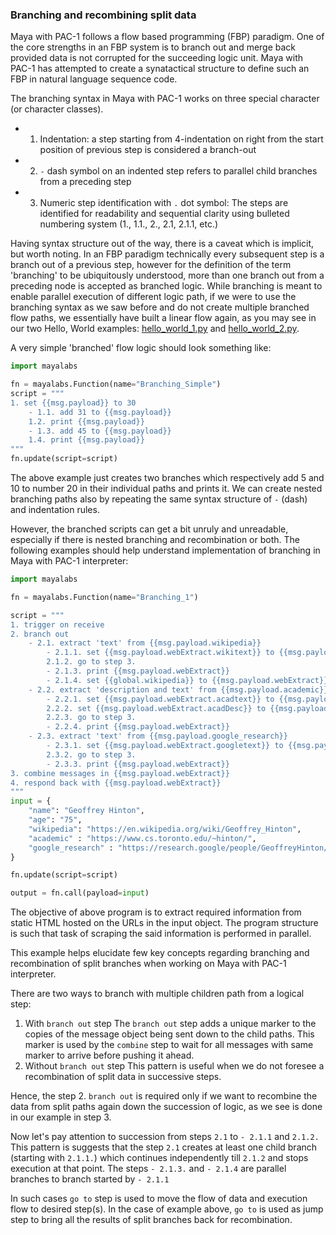 ### Branching and recombining split data

Maya with PAC-1 follows a flow based programming (FBP) paradigm. One of the core strengths in an FBP system is to branch out and merge back provided data is not corrupted for the succeeding logic unit. Maya with PAC-1 has attempted to create a synatactical structure to define such an FBP in natural language sequence code.

The branching syntax in Maya with PAC-1 works on three special character (or character classes). 
- 1. Indentation: a step starting from 4-indentation on right from the start position of previous step is considered a branch-out
- 2. `-` dash symbol on an indented step refers to parallel child branches from a preceding step
- 3. Numeric step identification with `.` dot symbol: The steps are identified for readability and sequential clarity using bulleted numbering system (1., 1.1., 2., 2.1, 2.1.1, etc.)

Having syntax structure out of the way, there is a caveat which is implicit, but worth noting. In an FBP paradigm technically every subsequent step is a branch out of a previous step, however for the definition of the term 'branching' to be ubiquitously understood, more than one branch out from a preceding node is accepted as branched logic. While branching is meant to enable parallel execution of different logic path, if we were to use the branching syntax as we saw before and do not create multiple branched flow paths, we essentially have built a linear flow again, as you may see in our two Hello, World examples: [hello_world_1.py](/examples/01_hello_world/hello_world_1.py) and [hello_world_2.py](/examples/01_hello_world/hello_world_2.py).

A very simple 'branched' flow logic should look something like:
```python
import mayalabs

fn = mayalabs.Function(name="Branching_Simple")
script = """
1. set {{msg.payload}} to 30
    - 1.1. add 31 to {{msg.payload}}
    1.2. print {{msg.payload}}
    - 1.3. add 45 to {{msg.payload}}
    1.4. print {{msg.payload}}
"""
fn.update(script=script)
```
The above example just creates two branches which respectively add 5 and 10 to number 20 in their individual paths and prints it. We can create nested branching paths also by repeating the same syntax structure of `-` (dash) and indentation rules. 


However, the branched scripts can get a bit unruly and unreadable, especially if there is nested branching and recombination or both. The following examples should help understand implementation of branching in Maya with PAC-1 interpreter:

```python
import mayalabs

fn = mayalabs.Function(name="Branching_1")

script = """
1. trigger on receive
2. branch out
    - 2.1. extract 'text' from {{msg.payload.wikipedia}}
        - 2.1.1. set {{msg.payload.webExtract.wikitext}} to {{msg.payload.webExtract.text}}
        2.1.2. go to step 3.
        - 2.1.3. print {{msg.payload.webExtract}}
        - 2.1.4. set {{global.wikipedia}} to {{msg.payload.webExtract}}
    - 2.2. extract 'description and text' from {{msg.payload.academic}}
        - 2.2.1. set {{msg.payload.webExtract.acadtext}} to {{msg.payload.webExtract.text}}
        2.2.2. set {{msg.payload.webExtract.acadDesc}} to {{msg.payload.webExtract.description}}
        2.2.3. go to step 3.
        - 2.2.4. print {{msg.payload.webExtract}}
    - 2.3. extract 'text' from {{msg.payload.google_research}}
        - 2.3.1. set {{msg.payload.webExtract.googletext}} to {{msg.payload.webExtract.text}}
        2.3.2. go to step 3.
        - 2.3.3. print {{msg.payload.webExtract}}
3. combine messages in {{msg.payload.webExtract}}
4. respond back with {{msg.payload.webExtract}}
"""
input = {
    "name": "Geoffrey Hinton",
    "age": "75",
    "wikipedia": "https://en.wikipedia.org/wiki/Geoffrey_Hinton",
    "academic" : "https://www.cs.toronto.edu/~hinton/",
    "google_research" : "https://research.google/people/GeoffreyHinton/"
}

fn.update(script=script)

output = fn.call(payload=input)

```
The objective of above program is to extract required information from static HTML hosted on the URLs in the input object. The program structure is such that task of scraping the said information is performed in parallel.

This example helps elucidate few key concepts regarding branching and recombination of split branches when working on Maya with PAC-1 interpreter.

There are two ways to branch with multiple children path from a logical step:
1. With `branch out` step
   The `branch out` step adds a unique marker to the copies of the message object being sent down to the child paths. This marker is used by the `combine` step to wait for all messages with same marker to arrive before pushing it ahead.
2. Without `branch out` step
   This pattern is useful when we do not foresee a recombination of split data in successive steps. 

Hence, the step 2. `branch out` is required only if we want to recombine the data from split paths again down the succession of logic, as we see is done in our example in step 3.

Now let's pay attention to succession from steps `2.1` to `- 2.1.1` and `2.1.2.` This pattern is suggests that the step `2.1` creates at least one child branch (starting with `2.1.1.`) which continues independently till `2.1.2` and stops execution at that point. 
The steps `- 2.1.3.` and `- 2.1.4` are parallel branches to branch started by `- 2.1.1`

In such cases `go to` step is used to move the flow of data and execution flow to desired step(s). In the case of example above, `go to` is used as jump step to bring all the results of split branches back for recombination.